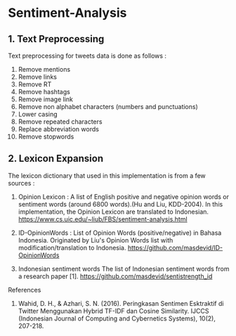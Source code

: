 # Sentiment-Analysis

## 1. Text Preprocessing
Text preprocessing for tweets data is done as follows :
1. Remove mentions
2. Remove links
3. Remove RT
4. Remove hashtags
5. Remove image link
6. Remove non alphabet characters (numbers and punctuations)
7. Lower casing
8. Remove repeated characters
9. Replace abbreviation words
10. Remove stopwords

## 2. Lexicon Expansion
The lexicon dictionary that used in this implementation is from a few sources :
1. Opinion Lexicon :
A list of English positive and negative opinion words or sentiment words (around 6800 words).(Hu and Liu, KDD-2004).
In this implementation, the Opinion Lexicon are translated to Indonesian.
https://www.cs.uic.edu/~liub/FBS/sentiment-analysis.html

2. ID-OpinionWords :
List of Opinion Words (positive/negative) in Bahasa Indonesia. Originated by Liu's Opinion Words list with modification/translation to Indonesia.
https://github.com/masdevid/ID-OpinionWords 

3. Indonesian sentiment words
The list of Indonesian sentiment words from a research paper [1].
https://github.com/masdevid/sentistrength_id



References
1. Wahid, D. H., & Azhari, S. N. (2016). Peringkasan Sentimen Esktraktif di Twitter Menggunakan Hybrid TF-IDF dan Cosine Similarity. IJCCS (Indonesian Journal of Computing and Cybernetics Systems), 10(2), 207-218.

